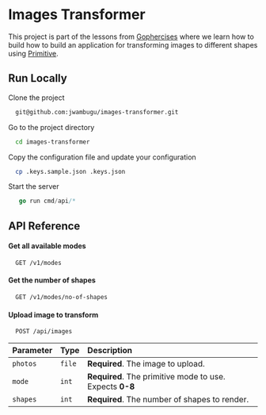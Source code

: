 # Images Transformer

This project is part of the lessons from [Gophercises](https://gophercises.com/) where we learn how to build how to
build an application for transforming images to different shapes
using [Primitive](https://github.com/fogleman/primitive).

## Run Locally

Clone the project

```bash
  git@github.com:jwambugu/images-transformer.git
```

Go to the project directory

```bash
  cd images-transformer
```

Copy the configuration file and update your configuration

```bash
  cp .keys.sample.json .keys.json
```

Start the server

```go
   go run cmd/api/*
```

## API Reference

#### Get all available modes

```http
  GET /v1/modes
```

#### Get the number of shapes

```http
  GET /v1/modes/no-of-shapes
```

#### Upload image to transform

```http
  POST /api/images
```

| Parameter | Type       | Description                                                |
| :-------- | :-------   | :----------------------------------------------------------|
| `photos`  | `file`     | **Required**. The image to upload.                         |
| `mode`    | `int`      | **Required**. The primitive mode to use. Expects **0-8**   |
| `shapes`  | `int`      | **Required**. The number of shapes to render.              |